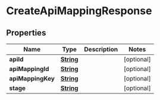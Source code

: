 

# CreateApiMappingResponse


## Properties

| Name | Type | Description | Notes |
|------------ | ------------- | ------------- | -------------|
|**apiId** | [**String**](String.md) |  |  [optional] |
|**apiMappingId** | [**String**](String.md) |  |  [optional] |
|**apiMappingKey** | [**String**](String.md) |  |  [optional] |
|**stage** | [**String**](String.md) |  |  [optional] |



